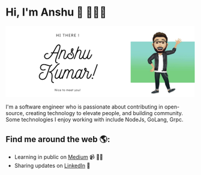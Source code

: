 # Hi, I'm Anshu 👋 👨🏻‍💻
![Image of kumaranshu72](https://github.com/kumaranshu72/kumaranshu72/blob/master/hello.png?raw=true)

I'm a software engineer who is passionate about contributing in open-source, creating technology to elevate people, and building community. Some technologies I enjoy working with include NodeJs, GoLang, Grpc.

## Find me around the web 🌎:
- Learning in public on <a href="https://medium.com/@anshukumar_14390">Medium</a> 📹 ✍🏾
- Sharing updates on <a href="https://www.linkedin.com/in/kumaranshu72/">LinkedIn</a> 💼